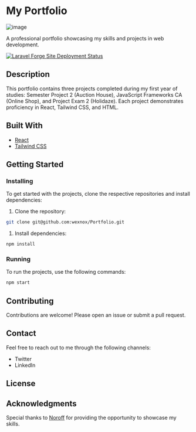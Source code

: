 # My Portfolio

![image](https://user-images.githubusercontent.com/52622303/164316813-4b12d99f-aeb7-4069-85cf-e72b3a50ac99.png)

A professional portfolio showcasing my skills and projects in web development.

[![Laravel Forge Site Deployment Status](https://img.shields.io/endpoint?url=https%3A%2F%2Fforge.laravel.com%2Fsite-badges%2F20d4bcf0-4f7e-4a55-b974-691ecf90ed4f&style=plastic)](https://forge.laravel.com/servers/513382/sites/1499168)

## Description

This portfolio contains three projects completed during my first year of studies: Semester Project 2 (Auction House), JavaScript Frameworks CA (Online Shop), and Project Exam 2 (Holidaze). Each project demonstrates proficiency in React, Tailwind CSS, and HTML.

## Built With

- [React](https://reactjs.org/)
- [Tailwind CSS](https://tailwindcss.com/)

## Getting Started

### Installing

To get started with the projects, clone the respective repositories and install dependencies:

1. Clone the repository:

```bash
git clone git@github.com:wexnox/Portfolio.git
```

1. Install dependencies:

```bash
npm install
```

### **Running**

To run the projects, use the following commands:

```bash
npm start
```

## **Contributing**

Contributions are welcome! Please open an issue or submit a pull request.

## **Contact**

Feel free to reach out to me through the following channels:

- Twitter
- LinkedIn

## **License**


## **Acknowledgments**

Special thanks to [Noroff](https://www.noroff.no/) for providing the opportunity to showcase my skills.